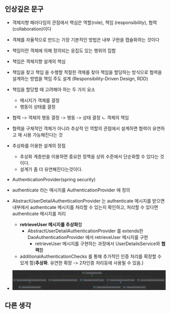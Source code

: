 ## 인상깊은 문구
- 객체지향 패러다임의 관점에서 핵심은 역할(role), 책임 (responsibility), 협력(collaboration)이다
- 객체를 자율적으로 만드는 가장 기본적인 방법은 내부 구현을 캡슐화하는 것이다
- 책임이란 객체에 의해 정의되는 응집도 있는 행위의 집합
- 책임은 객체지향 설계의 핵심
- 책임을 찾고 책임 을 수행할 적절한 객체를 찾아 책임을 할당하는 방식으로 협력을 설계하는 방법을 책임 주도 설계 (Responsibility-Driven Design, RDD)
- 책임을 할당할 때 고려해야 하는 두 가지 요소 
  - 메시지가 객체를 결정 
  - 행동이 상태를 결정
- 협력 -> 객체의 행동 결정 -> 행동 -> 상태 결정
                         ㄴ 객체의 책임
- 협력을 구체적인 객체가 아니라 추상적 인 역할의 관점에서 설계하면 협력이 유연하고 재 시용 가능해진다는 것
- 추상화를 이용한 설계의 장점
  - 추상화 계층만을 이용하면 중요한 정책을 상위 수준에서 단순화할 수 있다는 것이다. 
  - 설계가 좀 더 유연해진다는것이다.

- AuthenticationProvider(spring security)
- authenticate 라는 메시지를 AuthenticationProvider 에 정의
- AbstractUserDetailAuthenticationProvider 는 authenticate 메시지를 받으면 내부에서 authenticate 메시지를 처리할 수 있는지 확인하고, 처리할 수 있다면 authenticate 메시지를 처리
  - **retrieveUser 메시지를 추상화**함
    - AbstractUserDetailAuthenticationProvider 를 extends한 DaoAuthenticationProvider 에서 retrieveUser 메시지를 구현
      - retrieveUser 메시지를 구현하는 과정에서 UserDetailsService와 **협력**함
  - additionalAuthenticationChecks 를 통해 추가적인 인증 처리를 확장할 수 있게 함(**추상화**. 유연한 확장 -> 2차인증 처리등에 사용될 수 있음.)
- ![img.png](img.png)

## 다른 생각

